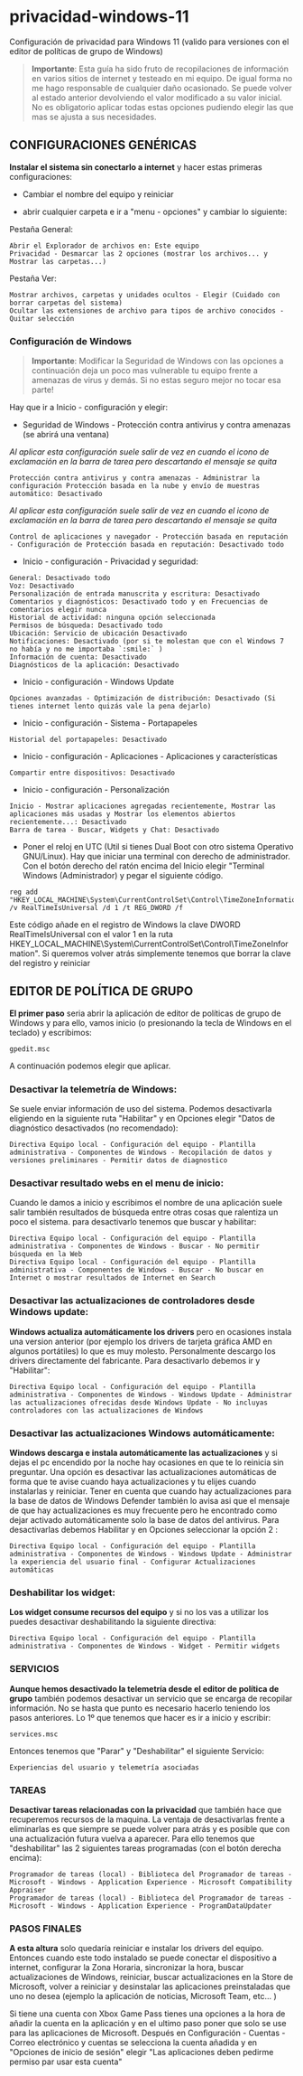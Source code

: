 # privacidad-windows-11

Configuración de privacidad para Windows 11 (valido para versiones con el editor de políticas de grupo de Windows)

> **Importante**: Esta guía ha sido fruto de recopilaciones de información en varios sitios de internet y testeado en mi equipo. De igual forma no me hago responsable de cualquier daño ocasionado. Se puede volver al estado anterior devolviendo el valor modificado a su valor inicial. No es obligatorio aplicar todas estas opciones pudiendo elegir las que mas se ajusta a sus necesidades.

## CONFIGURACIONES GENÉRICAS

**Instalar el sistema sin conectarlo a internet** y hacer estas primeras configuraciones:

* Cambiar el nombre del equipo y reiniciar

* abrir cualquier carpeta e ir a "menu - opciones" y cambiar lo siguiente:

Pestaña General:
```
Abrir el Explorador de archivos en: Este equipo
Privacidad - Desmarcar las 2 opciones (mostrar los archivos... y Mostrar las carpetas...)
```

Pestaña Ver:
```
Mostrar archivos, carpetas y unidades ocultos - Elegir (Cuidado con borrar carpetas del sistema)
Ocultar las extensiones de archivo para tipos de archivo conocidos - Quitar selección
```

### Configuración de Windows

> **Importante**: Modificar la Seguridad de Windows con las opciones a continuación deja un poco mas vulnerable tu equipo frente a amenazas de virus y demás. Si no estas seguro mejor no tocar esa parte!

Hay que ir a Inicio - configuración y elegir:


* Seguridad de Windows - Protección contra antivirus y contra amenazas (se abrirá una ventana)

*Al aplicar esta configuración suele salir de vez en cuando el icono de exclamación en la barra de tarea pero descartando el mensaje se quita*

```
Protección contra antivirus y contra amenazas - Administrar la configuración Protección basada en la nube y envío de muestras automático: Desactivado
```

*Al aplicar esta configuración suele salir de vez en cuando el icono de exclamación en la barra de tarea pero descartando el mensaje se quita*

```
Control de aplicaciones y navegador - Protección basada en reputación - Configuración de Protección basada en reputación: Desactivado todo
```

* Inicio - configuración - Privacidad y seguridad:

```
General: Desactivado todo
Voz: Desactivado
Personalización de entrada manuscrita y escritura: Desactivado
Comentarios y diagnósticos: Desactivado todo y en Frecuencias de comentarios elegir nunca
Historial de actividad: ninguna opción seleccionada
Permisos de búsqueda: Desactivado todo
Ubicación: Servicio de ubicación Desactivado
Notificaciones: Desactivado (por si te molestan que con el Windows 7 no había y no me importaba `:smile:` )
Información de cuenta: Desactivado
Diagnósticos de la aplicación: Desactivado
```

* Inicio - configuración - Windows Update

```
Opciones avanzadas - Optimización de distribución: Desactivado (Si tienes internet lento quizás vale la pena dejarlo)
```

* Inicio - configuración - Sistema - Portapapeles

```
Historial del portapapeles: Desactivado
```

* Inicio - configuración - Aplicaciones - Aplicaciones y características

```
Compartir entre dispositivos: Desactivado
```

* Inicio - configuración - Personalización

```
Inicio - Mostrar aplicaciones agregadas recientemente, Mostrar las aplicaciones más usadas y Mostrar los elementos abiertos recientemente...: Desactivado
Barra de tarea - Buscar, Widgets y Chat: Desactivado
```

* Poner el reloj en UTC (Util si tienes Dual Boot con otro sistema Operativo GNU/Linux). Hay que iniciar una terminal con derecho de administrador. Con el botón derecho del ratón encima del Inicio elegir "Terminal Windows (Administrador) y pegar el siguiente código.

```
reg add "HKEY_LOCAL_MACHINE\System\CurrentControlSet\Control\TimeZoneInformation" /v RealTimeIsUniversal /d 1 /t REG_DWORD /f
```

Este código añade en el registro de Windows la clave DWORD RealTimeIsUniversal con el valor 1 en la ruta HKEY_LOCAL_MACHINE\System\CurrentControlSet\Control\TimeZoneInformation". Si queremos volver atrás simplemente tenemos que borrar la clave del registro y reiniciar

## EDITOR DE POLÍTICA DE GRUPO

**El primer paso** seria abrir la aplicación de editor de políticas de grupo de Windows y para ello, vamos inicio (o presionando la tecla de Windows en el teclado) y escribimos:

```
gpedit.msc
```
A continuación podemos elegir que aplicar.

### Desactivar la telemetría de Windows:

Se suele enviar información de uso del sistema. Podemos desactivarla eligiendo  en la siguiente ruta "Habilitar" y en Opciones elegir "Datos de diagnóstico desactivados (no recomendado):

```
Directiva Equipo local - Configuración del equipo - Plantilla administrativa - Componentes de Windows - Recopilación de datos y versiones preliminares - Permitir datos de diagnostico
```


### Desactivar resultado webs en el menu de inicio:

Cuando le damos a inicio y escribimos el nombre de una aplicación suele salir también resultados de búsqueda entre otras cosas que ralentiza un poco el sistema. para desactivarlo tenemos que buscar y habilitar:

```
Directiva Equipo local - Configuración del equipo - Plantilla administrativa - Componentes de Windows - Buscar - No permitir búsqueda en la Web
Directiva Equipo local - Configuración del equipo - Plantilla administrativa - Componentes de Windows - Buscar - No buscar en Internet o mostrar resultados de Internet en Search
```

### Desactivar las actualizaciones de controladores desde Windows update:

**Windows actualiza automáticamente los drivers** pero en ocasiones instala una version anterior (por ejemplo los drivers de tarjeta gráfica AMD en algunos portátiles) lo que es muy molesto. Personalmente descargo los drivers directamente del fabricante. Para desactivarlo debemos ir y "Habilitar":

```
Directiva Equipo local - Configuración del equipo - Plantilla administrativa - Componentes de Windows - Windows Update - Administrar las actualizaciones ofrecidas desde Windows Update - No incluyas controladores con las actualizaciones de Windows
```

### Desactivar las actualizaciones Windows automáticamente:

**Windows descarga e instala automáticamente las actualizaciones** y si dejas el pc encendido por la noche hay ocasiones en que te lo reinicia sin preguntar. Una opción es desactivar las actualizaciones automáticas de forma que te avise cuando haya actualizaciones y tu elijes cuando instalarlas y reiniciar. Tener en cuenta que cuando hay actualizaciones para la base de datos de Windows Defender también lo avisa asi que el mensaje de que hay actualizaciones es muy frecuente pero he encontrado como dejar activado automáticamente solo la base de datos del antivirus. Para desactivarlas debemos Habilitar y en Opciones seleccionar la opción 2  :

```
Directiva Equipo local - Configuración del equipo - Plantilla administrativa - Componentes de Windows - Windows Update - Administrar la experiencia del usuario final - Configurar Actualizaciones  automáticas
```

### Deshabilitar los widget:

**Los widget consume recursos del equipo** y si no los vas a utilizar los puedes desactivar  deshabilitando la siguiente directiva:

```
Directiva Equipo local - Configuración del equipo - Plantilla administrativa - Componentes de Windows - Widget - Permitir widgets
```

### SERVICIOS

**Aunque hemos desactivado la telemetría desde el editor de política de grupo** también podemos desactivar un servicio que se encarga de recopilar información. No se hasta que punto es necesario hacerlo teniendo los pasos anteriores. Lo 1º que tenemos que hacer es ir a inicio y escribir:

```
services.msc
```

Entonces tenemos que "Parar" y "Deshabilitar" el siguiente Servicio:

```
Experiencias del usuario y telemetría asociadas
```

### TAREAS

**Desactivar tareas relacionadas con la privacidad** que también hace que recuperemos recursos de la maquina. La ventaja de desactivarlas frente a eliminarlas es que siempre se puede volver para atrás y es posible que con una actualización futura vuelva a aparecer. Para ello tenemos que "deshabilitar" las 2 siguientes tareas programadas (con el botón derecha encima):

```
Programador de tareas (local) - Biblioteca del Programador de tareas - Microsoft - Windows - Application Experience - Microsoft Compatibility Appraiser
Programador de tareas (local) - Biblioteca del Programador de tareas - Microsoft - Windows - Application Experience - ProgramDataUpdater
```

### PASOS FINALES

**A esta altura** solo quedaría reiniciar e instalar los drivers del equipo. Entonces cuando este todo instalado se puede conectar el dispositivo a internet, configurar la Zona Horaria, sincronizar la hora, buscar actualizaciones de Windows, reiniciar, buscar actualizaciones en la Store de Microsoft, volver a reiniciar y desinstalar las aplicaciones preinstaladas que uno no desea (ejemplo la aplicación de noticias, Microsoft Team, etc... )

Si tiene una cuenta con Xbox Game Pass tienes una opciones a la hora de añadir la cuenta en la aplicación y en el ultimo paso poner que solo se use para las aplicaciones de Microsoft. Después en Configuración - Cuentas - Correo electrónico y cuentas se selecciona la cuenta añadida y en "Opciones de inicio de sesión" elegir "Las aplicaciones deben pedirme permiso par usar esta cuenta"
